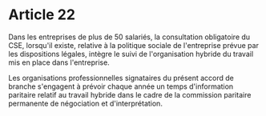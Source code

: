# Article 22

  
Dans les entreprises de plus de 50 salariés, la consultation obligatoire du CSE, lorsqu'il existe, relative à la politique sociale de l'entreprise prévue par les dispositions légales, intègre le suivi de l'organisation hybride du travail mis en place dans l'entreprise.

Les organisations professionnelles signataires du présent accord de branche s'engagent à prévoir chaque année un temps d'information paritaire relatif au travail hybride dans le cadre de la commission paritaire permanente de négociation et d'interprétation.

  
